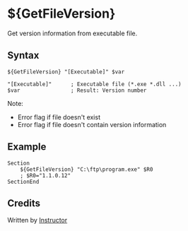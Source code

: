 # ${GetFileVersion}

Get version information from executable file.

## Syntax

    ${GetFileVersion} "[Executable]" $var

    "[Executable]"      ; Executable file (*.exe *.dll ...)
    $var                ; Result: Version number

Note:

- Error flag if file doesn't exist
- Error flag if file doesn't contain version information

## Example

    Section
        ${GetFileVersion} "C:\ftp\program.exe" $R0
        ; $R0="1.1.0.12"
    SectionEnd

## Credits

Written by [Instructor][1]

[1]: http://nsis.sourceforge.net/User:Instructor
